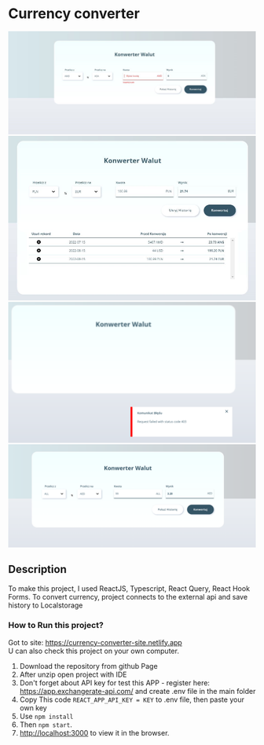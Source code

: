 # Currency converter

![](demo1.PNG)
![](demo2.PNG)
![](demo3.PNG)
![](demo4.PNG)

## Description

To make this project, I used ReactJS, Typescript, React Query, React Hook Forms. To convert currency, project connects to the external api and save history to Localstorage

### How to Run this project?

Got to site: https://currency-converter-site.netlify.app <br />
U can also check this project on your own computer. <br />
1. Download the repository from github Page
2. After unzip open project with IDE
3. Don't forget about API key for test this APP - register here: https://app.exchangerate-api.com/ and create .env file in the main folder
4. Copy This code `REACT_APP_API_KEY = KEY` to .env file, then paste your own key 
5. Use `npm install`
6. Then `npm start`.
7. [http://localhost:3000](http://localhost:3000) to view it in the browser.
